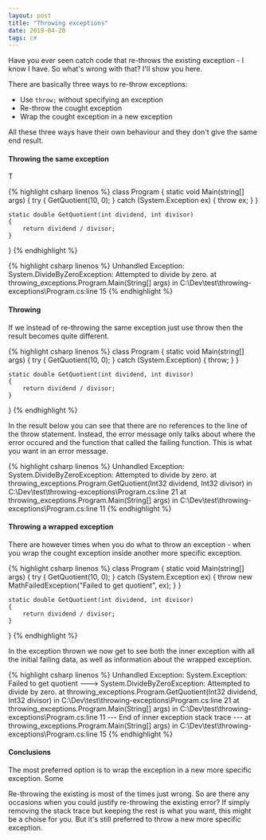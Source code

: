 ```yaml
---
layout: post
title: "Throwing exceptions"
date: 2019-04-20
tags: c#
---
```


<p class="intro"><span class="dropcap">H</span>ave you ever seen catch code that re-throws the existing exception - I know I have. So what's wrong with that? I'll show you here.</p>

There are basically three ways to re-throw exceptions:
- Use <code class="code">throw;</code> without specifying an exception
- Re-throw the cought exception
- Wrap the cought exception in a new exception

All these three ways have their own behaviour and they don't give the same end result.

#### Throwing the same exception

T

{% highlight csharp linenos %}
class Program
{
    static void Main(string[] args)
    {
        try
        {
            GetQuotient(10, 0);
        }
        catch (System.Exception ex)
        {
            throw ex;
        }
    }

    static double GetQuotient(int dividend, int divisor)
    {
        return dividend / divisor;
    }
}
{% endhighlight %}

{% highlight csharp linenos %}
Unhandled Exception: System.DivideByZeroException: Attempted to divide by zero.
   at throwing_exceptions.Program.Main(String[] args) in C:\Dev\test\throwing-exceptions\Program.cs:line 15
{% endhighlight %}

#### Throwing

If we instead of re-throwing the same exception just use throw then the result becomes quite different.

{% highlight csharp linenos %}
class Program
{
    static void Main(string[] args)
    {
        try
        {
            GetQuotient(10, 0);
        }
        catch (System.Exception)
        {
            throw;
        }
    }

    static double GetQuotient(int dividend, int divisor)
    {
        return dividend / divisor;
    }
}
{% endhighlight %}

In the result below you can see that there are no references to the line of the throw statement. Instead, the error message only talks about where the error occured and the function that called the failing function. This is what you want in an error message.

{% highlight csharp linenos %}
Unhandled Exception: System.DivideByZeroException: Attempted to divide by zero.
   at throwing_exceptions.Program.GetQuotient(Int32 dividend, Int32 divisor) in C:\Dev\test\throwing-exceptions\Program.cs:line 21
   at throwing_exceptions.Program.Main(String[] args) in C:\Dev\test\throwing-exceptions\Program.cs:line 11
{% endhighlight %}

#### Throwing a wrapped exception

There are however times when you do what to throw an exception - when you wrap the cought exception inside another more specific exception. 

{% highlight csharp linenos %}
class Program
{
    static void Main(string[] args)
    {
        try
        {
            GetQuotient(10, 0);
        }
        catch (System.Exception ex)
        {
            throw new MathFailedException("Failed to get quotient", ex);
        }
    }

    static double GetQuotient(int dividend, int divisor)
    {
        return dividend / divisor;
    }
}
{% endhighlight %}

In the exception thrown we now get to see both the inner exception with all the initial failing data, as well as information about the wrapped exception. 

{% highlight csharp linenos %}
Unhandled Exception: System.Exception: Failed to get quotient ---> System.DivideByZeroException: Attempted to divide by zero.
   at throwing_exceptions.Program.GetQuotient(Int32 dividend, Int32 divisor) in C:\Dev\test\throwing-exceptions\Program.cs:line 21
   at throwing_exceptions.Program.Main(String[] args) in C:\Dev\test\throwing-exceptions\Program.cs:line 11
   --- End of inner exception stack trace ---
   at throwing_exceptions.Program.Main(String[] args) in C:\Dev\test\throwing-exceptions\Program.cs:line 15
{% endhighlight %}

#### Conclusions

The most preferred option is to wrap the exception in a new more specific exception. Some 

Re-throwing the existing is most of the times just wrong. So are there any occasions when you could justify re-throwing the existing error? If simply removing the stack trace but keeping the rest is what you want, this might be a choise for you. But it's still preferred to throw a new more specific exception.